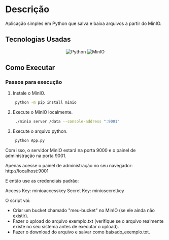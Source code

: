 # Descrição

Aplicação simples em Python que salva e baixa arquivos a partir do MinIO.

## Tecnologias Usadas

<div align="center">

![Python](https://img.shields.io/badge/python-3670A0?style=for-the-badge&logo=python&logoColor=white)
![MinIO](https://img.shields.io/badge/MinIO-00A3FF?style=for-the-badge&logo=minio&logoColor=white)

</div>


## Como Executar
### Passos para execução

1. Instale o MinIO.
   ```bash
    python -m pip install minio
   ```

2. Execute o MinIO localmente.
   ```bash
    ./minio server /data --console-address ":9001"
   ```

3. Execute o arquivo python.
   ```bash
    python App.py
   ```

Com isso, o servidor MinIO estará na porta 9000 e o painel de administração na porta 9001.

Apenas acesse o painel de administração no seu navegador: http://localhost:9001

E então use as credenciais padrão:

Access Key: minioaccesskey
Secret Key: miniosecretkey

O script vai:
- Criar um bucket chamado "meu-bucket" no MinIO (se ele ainda não existir).
- Fazer o upload do arquivo exemplo.txt (verifique se o arquivo realmente existe no seu sistema antes de executar o upload).
- Fazer o download do arquivo e salvar como baixado_exemplo.txt.